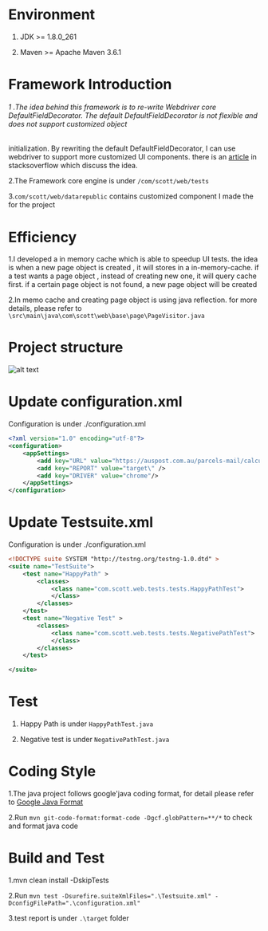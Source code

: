 # Environment
  1. JDK >= 1.8.0_261

  2. Maven >= Apache Maven 3.6.1

# Framework Introduction
###### 1 .The idea behind this framework is to re-write Webdriver core DefaultFieldDecorator.  The default DefaultFieldDecorator is not flexible and does not support customized object
initialization. By rewriting the default DefaultFieldDecorator, I can use webdriver to support more customized UI components.
there is an [article](https://stackoverflow.com/questions/9478592/how-to-implement-user-types-for-findby-annotation) in stacksoverflow which discuss the idea.

2.The Framework core engine is under  ```/com/scott/web/tests```

3.```com/scott/web/datarepublic``` contains customized component I made the for the project

# Efficiency

1.I developed a in memory cache which is able to speedup UI tests. the idea is when a new page object is created , it will stores in a in-memory-cache.
if a test wants a page object , instead of creating new one,  it will query cache first. if a certain page object is not found, a new page object will be created

2.In memo cache and creating page object is using java reflection. for more details, please refer to
   ```\src\main\java\com\scott\web\base\page\PageVisitor.java```



# Project structure
![alt text](https://github.com/kettlescott/TestUIAutomation/blob/master/Automation.jpg)

# Update configuration.xml
Configuration is under ./configuration.xml
```xml
<?xml version="1.0" encoding="utf-8"?>
<configuration>
    <appSettings>
        <add key="URL" value="https://auspost.com.au/parcels-mail/calculate-postage-delivery-times#/" />
        <add key="REPORT" value="target\" />
        <add key="DRIVER" value="chrome"/>
    </appSettings>
</configuration>
```

# Update Testsuite.xml
Configuration is under ./configuration.xml
```xml
<!DOCTYPE suite SYSTEM "http://testng.org/testng-1.0.dtd" >
<suite name="TestSuite">
    <test name="HappyPath" >
        <classes>
            <class name="com.scott.web.tests.tests.HappyPathTest">
            </class>
        </classes>
    </test>
    <test name="Negative Test" >
        <classes>
            <class name="com.scott.web.tests.tests.NegativePathTest">
            </class>
        </classes>
    </test>

</suite>
```


# Test
1. Happy Path is under ```HappyPathTest.java```

2. Negative test is under ```NegativePathTest.java```


# Coding Style
1.The java project follows google'java coding format, for detail please refer to [Google Java Format](https://github.com/google/google-java-format)

2.Run ```mvn git-code-format:format-code -Dgcf.globPattern=**/*``` to check and format java code

# Build and Test
1.mvn clean install -DskipTests

2.Run ```mvn test -Dsurefire.suiteXmlFiles=".\Testsuite.xml" -DconfigFilePath=".\configuration.xml"```

3.test report is under ```.\target``` folder


